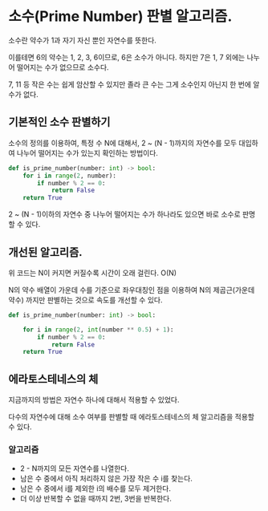 # 소수(Prime Number) 판별 알고리즘.

소수란 약수가 1과 자기 자신 뿐인 자연수를 뜻한다.

이를테면 6의 약수는 1, 2, 3, 6이므로, 6은 소수가 아니다.
하지만 7은 1, 7 외에는 나누어 떨어지는 수가 없으므로 소수다.

7, 11 등 작은 수는 쉽게 암산할 수 있지만 졸라 큰 수는 그게 소수인지 아닌지 한 번에 알 수가 없다.

## 기본적인 소수 판별하기

소수의 정의를 이용하여, 특정 수 N에 대해서, 2 ~ (N - 1)까지의 자연수를 모두 대입하여 나누어 떨어지는 수가 있는지 확인하는 방법이다.

``` python
def is_prime_number(number: int) -> bool:
    for i in range(2, number):
        if number % 2 == 0:
            return False
    return True
```

2 ~ (N - 1)이하의 자연수 중 나누어 떨어지는 수가 하나라도 있으면 바로 소수로 판명할 수 있다.


## 개선된 알고리즘.

위 코드는 N이 커지면 커질수록 시간이 오래 걸린다.
O(N)

N의 약수 배열이 가운데 수를 기준으로 좌우대칭인 점을 이용하여 N의 제곱근(가운데 약수) 까지만 판별하는 것으로 속도를 개선할 수 있다.

```python
def is_prime_number(number: int) -> bool:

    for i in range(2, int(number ** 0.5) + 1):
        if number % 2 == 0:
            return False
    return True
```

## 에라토스테네스의 체

지금까지의 방법은 자연수 하나에 대해서 적용할 수 있었다.

다수의 자연수에 대해 소수 여부를 판별할 때 에라토스테네스의 체 알고리즘을 적용할 수 있다.

### 알고리즘

* 2 - N까지의 모든 자연수를 나열한다.
* 남은 수 중에서 아직 처리하지 않은 가장 작은 수 i를 찾는다.
* 남은 수 중에서 i를 제외한 i의 배수를 모두 제거한다.
* 더 이상 반복할 수 없을 때까지 2번, 3번을 반복한다.


